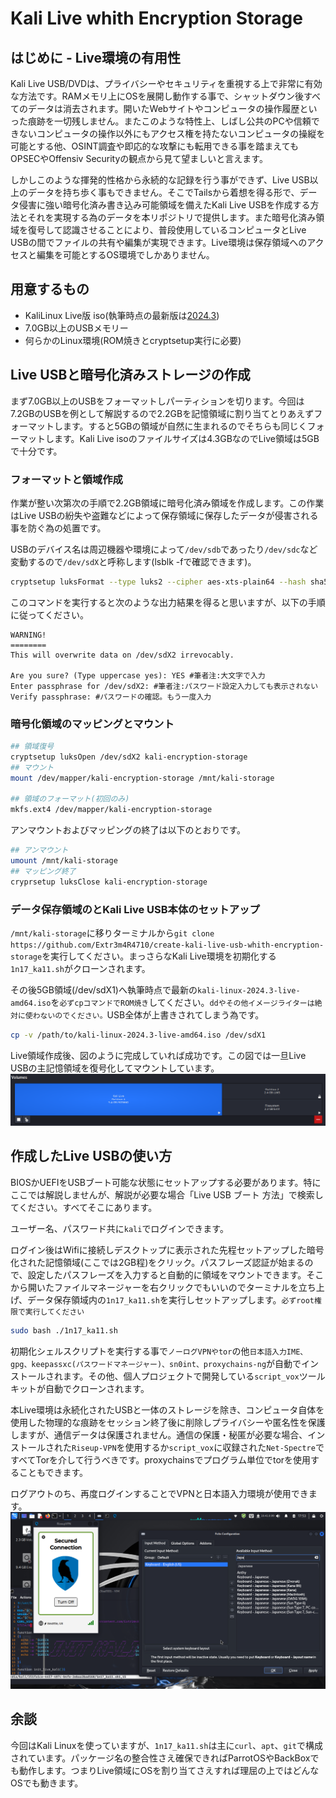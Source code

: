 # Kali Live whith Encryption Storage
## はじめに - Live環境の有用性
Kali Live USB/DVDは、プライバシーやセキュリティを重視する上で非常に有効な方法です。RAMメモリ上にOSを展開し動作する事で、シャットダウン後すべてのデータは消去されます。開いたWebサイトやコンピュータの操作履歴といった痕跡を一切残しません。またこのような特性上、しばし公共のPCや信頼できないコンピュータの操作以外にもアクセス権を持たないコンピュータの操縦を可能とする他、OSINT調査や即応的な攻撃にも転用できる事を踏まえてもOPSECやOffensiv Securityの観点から見て望ましいと言えます。

しかしこのような揮発的性格から永続的な記録を行う事ができず、Live USB以上のデータを持ち歩く事もできません。そこでTailsから着想を得る形で、データ侵害に強い暗号化済み書き込み可能領域を備えたKali Live USBを作成する方法とそれを実現する為のデータを本リポジトリで提供します。また暗号化済み領域を復号して認識させることにより、普段使用しているコンピュータとLive USBの間でファイルの共有や編集が実現できます。Live環境は保存領域へのアクセスと編集を可能とするOS環境でしかありません。

## 用意するもの
- KaliLinux Live版 iso(執筆時点の最新版は[2024.3](https://cdimage.kali.org/kali-2024.3/))
- 7.0GB以上のUSBメモリー
- 何らかのLinux環境(ROM焼きとcryptsetup実行に必要)

## Live USBと暗号化済みストレージの作成
まず7.0GB以上のUSBをフォーマットしパーティションを切ります。今回は7.2GBのUSBを例として解説するので2.2GBを記憶領域に割り当てとりあえずフォーマットします。すると5GBの領域が自然に生まれるのでそちらも同じくフォーマットします。Kali Live isoのファイルサイズは4.3GBなのでLive領域は5GBで十分です。

### フォーマットと領域作成
作業が整い次第次の手順で2.2GB領域に暗号化済み領域を作成します。この作業はLive USBの紛失や盗難などによって保存領域に保存したデータが侵害される事を防ぐ為の処置です。

USBのデバイス名は周辺機器や環境によって`/dev/sdb`であったり`/dev/sdc`など変動するので`/dev/sdX`と呼称します(lsblk -fで確認できます)。

```bash
cryptsetup luksFormat --type luks2 --cipher aes-xts-plain64 --hash sha512 --iter-time 2000 --key-size 512 --pbkdf argon2id --use-urandom --verify-passphrase /dev/sdX2
```

このコマンドを実行すると次のような出力結果を得ると思いますが、以下の手順に従ってください。

```
WARNING!
========
This will overwrite data on /dev/sdX2 irrevocably.

Are you sure? (Type uppercase yes): YES #筆者注:大文字で入力
Enter passphrase for /dev/sdX2: #筆者注:パスワード設定入力しても表示されない
Verify passphrase: #パスワードの確認。もう一度入力
```

### 暗号化領域のマッピングとマウント

```bash
## 領域復号
cryptsetup luksOpen /dev/sdX2 kali-encryption-storage
## マウント
mount /dev/mapper/kali-encryption-storage /mnt/kali-storage

## 領域のフォーマット(初回のみ)
mkfs.ext4 /dev/mapper/kali-encryption-storage
```

アンマウントおよびマッピングの終了は以下のとおりです。

```bash
## アンマウント
umount /mnt/kali-storage
## マッピング終了
cryprsetup luksClose kali-encryption-storage
```

### データ保存領域のとKali Live USB本体のセットアップ
`/mnt/kali-storage`に移りターミナルから`git clone https://github.com/Extr3m4R4710/create-kali-live-usb-whith-encryption-storage`を実行してください。まっさらなKali Live環境を初期化する`1n17_ka11.sh`がクローンされます。

その後5GB領域(/dev/sdX1)へ執筆時点で最新の`kali-linux-2024.3-live-amd64.iso`を`必ずcpコマンドでROM焼き`してください。`ddやその他イメージライターは絶対に使わないのでください。`USB全体が上書きされてしまう為です。

```bash
cp -v /path/to/kali-linux-2024.3-live-amd64.iso /dev/sdX1
```

Live領域作成後、図のように完成していれば成功です。この図では一旦Live USBの主記憶領域を復号化してマウントしています。
![](./img/kali-live-disk-part.png)

## 作成したLive USBの使い方
BIOSかUEFIをUSBブート可能な状態にセットアップする必要があります。特にここでは解説しませんが、解説が必要な場合「Live USB ブート 方法」で検索してください。すべてそこにあります。

ユーザー名、パスワード共に`kali`でログインできます。

ログイン後はWifiに接続しデスクトップに表示された先程セットアップした暗号化された記憶領域(ここでは2GB程)をクリック。パスフレーズ認証が始まるので、設定したパスフレーズを入力すると自動的に領域をマウントできます。そこから開いたファイルマネージャーを右クリックでもいいのでターミナルを立ち上げ、データ保存領域内の`1n17_ka11.sh`を実行しセットアップします。`必ずroot権限で実行してください`

```bash
sudo bash ./1n17_ka11.sh
```

初期化シェルスクリプトを実行する事で`ノーログVPNやtor`の他`日本語入力IME、gpg、keepassxc(パスワードマネージャー)、sn0int、proxychains-ng`が自動でインストールされます。その他、個人プロジェクトで開発している`script_vox`ツールキットが自動でクローンされます。

本Live環境は永続化されたUSBと一体のストレージを除き、コンピュータ自体を使用した物理的な痕跡をセッション終了後に削除しプライバシーや匿名性を保護しますが、通信データは保護されません。通信の保護・秘匿が必要な場合、インストールされた`Riseup-VPN`を使用するか`script_vox`に収録された`Net-Spectre`ですべてTorを介して行うべきです。proxychainsでプログラム単位でtorを使用することもできます。

ログアウトのち、再度ログインすることでVPNと日本語入力環境が使用できます。
![](./img/kali-live-desktop-screenshot.png)

## 余談
今回はKali Linuxを使っていますが、`1n17_ka11.sh`は主に`curl`、`apt`、`git`で構成されています。パッケージ名の整合性さえ確保できればParrotOSやBackBoxでも動作します。つまりLive領域にOSを割り当てさえすれば理屈の上ではどんなOSでも動きます。
